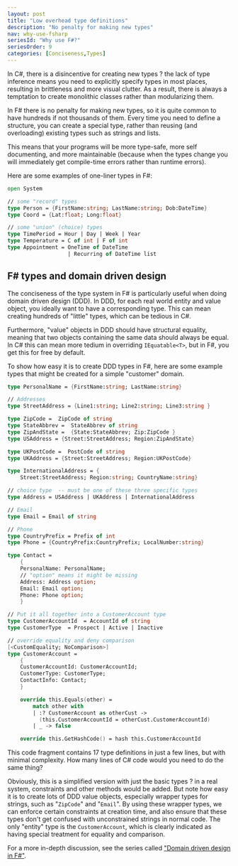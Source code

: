 ```yaml
---
layout: post
title: "Low overhead type definitions"
description: "No penalty for making new types"
nav: why-use-fsharp
seriesId: "Why use F#?"
seriesOrder: 9
categories: [Conciseness,Types]
---
```


In C#, there is a disincentive for creating new types ? the lack of type inference means you need to explicitly specify types in most places, resulting in brittleness and more visual clutter. As a result, there is always a temptation to create monolithic classes rather than modularizing them.

In F# there is no penalty for making new types, so it is quite common to have hundreds if not thousands of them.  Every time you need to define a structure, you can create a special type, rather than reusing (and overloading) existing types such as strings and lists. 

This means that your programs will be more type-safe, more self documenting, and more maintainable (because when the types change you will immediately get compile-time errors rather than runtime errors).

Here are some examples of one-liner types in F#: 

```fsharp
open System

// some "record" types
type Person = {FirstName:string; LastName:string; Dob:DateTime}
type Coord = {Lat:float; Long:float}

// some "union" (choice) types
type TimePeriod = Hour | Day | Week | Year
type Temperature = C of int | F of int
type Appointment = OneTime of DateTime 
                   | Recurring of DateTime list
```


## F# types and domain driven design

The conciseness of the type system in F# is particularly useful when doing domain driven design (DDD).  In DDD, for each real world entity and value object, you ideally want to have a corresponding type. This can mean creating hundreds of "little" types, which can be tedious in C#.  

Furthermore, "value" objects in DDD should have structural equality, meaning that two objects containing the same data should always be equal.  In C# this can mean more tedium in overriding `IEquatable<T>`, but in F#, you get this for free by default.

To show how easy it is to create DDD types in F#, here are some example types that might be created for a simple "customer" domain. 

```fsharp
type PersonalName = {FirstName:string; LastName:string}

// Addresses
type StreetAddress = {Line1:string; Line2:string; Line3:string }

type ZipCode =  ZipCode of string   
type StateAbbrev =  StateAbbrev of string
type ZipAndState =  {State:StateAbbrev; Zip:ZipCode }
type USAddress = {Street:StreetAddress; Region:ZipAndState}

type UKPostCode =  PostCode of string
type UKAddress = {Street:StreetAddress; Region:UKPostCode}

type InternationalAddress = {
    Street:StreetAddress; Region:string; CountryName:string}

// choice type  -- must be one of these three specific types
type Address = USAddress | UKAddress | InternationalAddress

// Email
type Email = Email of string

// Phone
type CountryPrefix = Prefix of int
type Phone = {CountryPrefix:CountryPrefix; LocalNumber:string}

type Contact = 
    {
    PersonalName: PersonalName;
    // "option" means it might be missing
    Address: Address option;
    Email: Email option;
    Phone: Phone option;
    }

// Put it all together into a CustomerAccount type
type CustomerAccountId  = AccountId of string
type CustomerType  = Prospect | Active | Inactive

// override equality and deny comparison
[<CustomEquality; NoComparison>]
type CustomerAccount = 
    {
    CustomerAccountId: CustomerAccountId;
    CustomerType: CustomerType;
    ContactInfo: Contact;
    }

    override this.Equals(other) =
        match other with
        | :? CustomerAccount as otherCust -> 
          (this.CustomerAccountId = otherCust.CustomerAccountId)
        | _ -> false

    override this.GetHashCode() = hash this.CustomerAccountId 
```

This code fragment contains 17 type definitions in just a few lines, but with minimal complexity. How many lines of C# code would you need to do the same thing?

Obviously, this is a simplified version with just the basic types ? in a real system, constraints and other methods would be added.  But note how easy it is to create lots of DDD value objects, especially wrapper types for strings, such as "`ZipCode`" and "`Email`". By using these wrapper types, we can enforce certain constraints at creation time, and also ensure that these types don't get confused with unconstrained strings in normal code. The only "entity" type is the `CustomerAccount`, which is clearly indicated as having special treatment for equality and comparison.

For a more in-depth discussion, see the series called ["Domain driven design in F#"](../series/domain-driven-design-in-fsharp.md).

